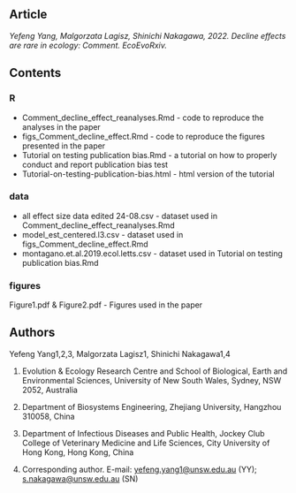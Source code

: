 ## Article

*Yefeng Yang, Malgorzata Lagisz, Shinichi Nakagawa, 2022. Decline effects are rare in ecology: Comment. EcoEvoRxiv.*

## Contents

### R

- Comment_decline_effect_reanalyses.Rmd - code to reproduce the analyses in the paper
- figs_Comment_decline_effect.Rmd - code to reproduce the figures presented in the paper
- Tutorial on testing publication bias.Rmd - a tutorial on how to properly conduct and report publication bias test
- Tutorial-on-testing-publication-bias.html - html version of the tutorial

### data

- all effect size data edited 24-08.csv - dataset used in Comment_decline_effect_reanalyses.Rmd
-  model_est_centered.l3.csv - dataset used in figs_Comment_decline_effect.Rmd
-  montagano.et.al.2019.ecol.letts.csv - dataset used in Tutorial on testing publication bias.Rmd

### figures

Figure1.pdf & Figure2.pdf - Figures used in the paper

## Authors
Yefeng Yang1,2,3, Malgorzata Lagisz1, Shinichi Nakagawa1,4

1. Evolution & Ecology Research Centre and School of Biological, Earth and Environmental Sciences, University of New South Wales, Sydney, NSW 2052, Australia
2. Department of Biosystems Engineering, Zhejiang University, Hangzhou 310058, China
3. Department of Infectious Diseases and Public Health, Jockey Club College of Veterinary Medicine and Life Sciences, City University of Hong Kong, Hong Kong, China

4. Corresponding author. E-mail: yefeng.yang1@unsw.edu.au (YY); s.nakagawa@unsw.edu.au (SN)
